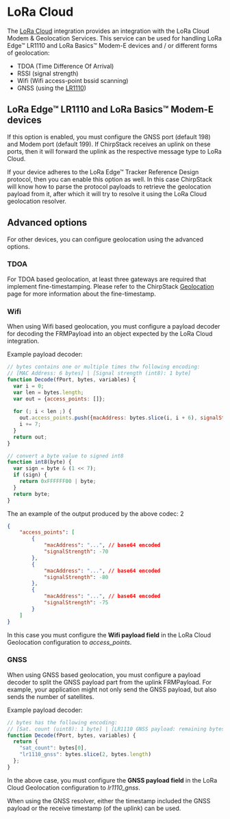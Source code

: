 # LoRa Cloud

The [LoRa Cloud](https://www.loracloud.com/) integration provides an integration
with the LoRa Cloud Modem & Geolocation Services. This service can be used for
handling LoRa Edge&trade; LR1110 and LoRa Basics&trade; Modem-E devices and / or
different forms of geolocation:

* TDOA (Time Difference Of Arrival)
* RSSI (signal strength)
* Wifi (Wifi access-point bssid scanning)
* GNSS (using the [LR1110](https://www.semtech.com/products/wireless-rf/lora-transceivers/lr1110))

## LoRa Edge&trade; LR1110 and LoRa Basics&trade; Modem-E devices

If this option is enabled, you must configure the GNSS port (default 198) and Modem port
(default 199). If ChirpStack receives an uplink on these ports, then it will forward the
uplink as the respective message type to LoRa Cloud.

If your device adheres to the LoRa Edge™ Tracker Reference Design protocol, then you can
enable this option as well. In this case ChirpStack will know how to parse the protocol
payloads to retrieve the geolocation payload from it, after which it will try to resolve
it using the LoRa Cloud geolocation resolver.

## Advanced options

For other devices, you can configure geolocation using the advanced options.

### TDOA

For TDOA based geolocation, at least three gateways are required that
implement fine-timestamping. Please refer to the ChirpStack
[Geolocation](../features/geolocation.md) page for more
information about the fine-timestamp.

### Wifi

When using Wifi based geolocation, you must configure a payload decoder for
decoding the FRMPayload into an object expected by the LoRa Cloud integration.

Example payload decoder:

```js
// bytes contains one or multiple times thw following encoding:
// [MAC Address: 6 bytes] | [Signal strength (int8): 1 byte]
function Decode(fPort, bytes, variables) {
  var i = 0;
  var len = bytes.length;
  var out = {access_points: []};
  
  for (; i < len ;) {
    out.access_points.push({macAddress: bytes.slice(i, i + 6), signalStrength: int8(bytes[i+6])});
    i += 7;
  }
  return out;
}

// convert a byte value to signed int8
function int8(byte) {
  var sign = byte & (1 << 7);
  if (sign) {
    return 0xFFFFFF00 | byte;
  }
  return byte;
}
```

The an example of the output produced by the above codec:
2

```json
{
	"access_points": [
		{
			"macAddress": "...", // base64 encoded
			"signalStrength": -70
		},
		{
			"macAddress": "...", // base64 encoded
			"signalStrength": -80
		},
		{
			"macAddress": "...", // base64 encoded
			"signalStrength": -75
		}
	]
}
```

In this case you must configure the **Wifi payload field** in the LoRa Cloud
Geolocation configuration to _access_points_.

### GNSS

When using GNSS based geolocation, you must configure a payload decoder to split
the GNSS payload part from the uplink FRMPayload. For example, your application
might not only send the GNSS payload, but also sends the number of satellites.

Example payload decoder:

```js
// bytes has the following encoding:
// [Sat. count (uint8): 1 byte] | [LR1110 GNSS payload: remaining bytes ]
function Decode(fPort, bytes, variables) {
  return {
    "sat_count": bytes[0],
    "lr1110_gnss": bytes.slice(2, bytes.length)
  };
}
```

In the above case, you must configure the **GNSS payload field** in the LoRa Cloud
Geolocation configuration to _lr1110_gnss_.

When using the GNSS resolver, either the timestamp included the GNSS payload
or the receive timestamp (of the uplink) can be used.
